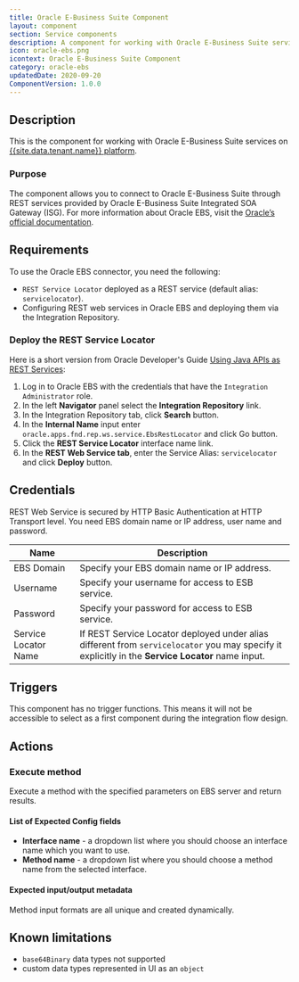 ```yaml
---
title: Oracle E-Business Suite Component
layout: component
section: Service components
description: A component for working with Oracle E-Business Suite services on the platform.
icon: oracle-ebs.png
icontext: Oracle E-Business Suite Component
category: oracle-ebs
updatedDate: 2020-09-20
ComponentVersion: 1.0.0
---
```


## Description

This is the component for working with Oracle E-Business Suite services on [{{site.data.tenant.name}} platform](http://www.{{site.data.tenant.name}}).

### Purpose

The component allows you to connect to Oracle E-Business Suite through REST services provided by Oracle E-Business Suite Integrated SOA Gateway (ISG). For more information about Oracle EBS, visit the [Oracle’s official documentation](https://www.oracle.com/applications/ebusiness/products.html).

## Requirements

To use the Oracle EBS connector, you need the following:

* `REST Service Locator` deployed as a REST service (default alias: `servicelocator`).
* Configuring REST web services in Oracle EBS and deploying them via the Integration Repository.

### Deploy the REST Service Locator

Here is a short version from Oracle Developer's Guide [Using Java APIs as REST Services](https://docs.oracle.com/cd/E26401_01/doc.122/e20927/T511473T634173.htm):

1. Log in to Oracle EBS with the credentials that have the `Integration Administrator` role.
2. In the left **Navigator** panel select the **Integration Repository** link.
3. In the Integration Repository tab, click **Search** button.
4. In the **Internal Name** input enter `oracle.apps.fnd.rep.ws.service.EbsRestLocator` and click Go button.
5. Click the **REST Service Locator** interface name link.
6. In the **REST Web Service tab**, enter the Service Alias: `servicelocator` and click **Deploy** button.

## Credentials

REST Web Service is secured by HTTP Basic Authentication at HTTP Transport level.
You need EBS domain name or IP address, user name and password.

|Name|Description|
|----|-----------|
| EBS Domain | Specify your EBS domain name or IP address. |
| Username | Specify your username for access to ESB service. |
| Password | Specify your password for access to ESB service. |
| Service Locator Name | If REST Service Locator deployed under alias different from `servicelocator` you may specify it explicitly in the **Service Locator** name input. |

## Triggers

This component has no trigger functions. This means it will not be accessible to
select as a first component during the integration flow design.

## Actions

### Execute method

Execute a method with the specified parameters on EBS server and return results.

#### List of Expected Config fields

* **Interface name** - a dropdown list where you should choose an interface name which you want to use.
* **Method name** - a dropdown list where you should choose a method name from the selected interface.

#### Expected input/output metadata

Method input formats are all unique and created dynamically.

## Known limitations

* `base64Binary` data types not supported
* custom data types represented in UI as an `object`
